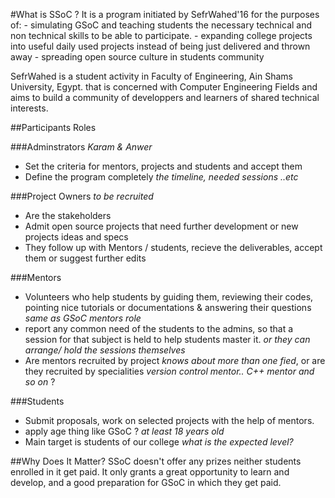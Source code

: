#What is SSoC ?
It is a program initiated by SefrWahed'16 for the purposes of:
    - simulating GSoC and teaching students the necessary technical and non technical skills to be able to participate.
    - expanding college projects into useful daily used projects instead of being just delivered and thrown away
    - spreading open source culture in students community

SefrWahed is a student activity in Faculty of Engineering, Ain Shams University, Egypt. that is concerned with Computer Engineering Fields and aims to build a community of developpers and learners of shared technical interests.

##Participants Roles

###Adminstrators 
*Karam & Anwer*
- Set the criteria for mentors, projects and students and accept them
- Define the program completely *the timeline, needed sessions ..etc*

###Project Owners
*to be recruited*
- Are the stakeholders
- Admit open source projects that need further development or new projects ideas and specs
- They follow up with Mentors / students, recieve the deliverables, accept them or suggest further edits

###Mentors
- Volunteers who help students by guiding them, reviewing their codes, pointing nice tutorials or documentations & answering their questions *same as GSoC mentors role*
- report any common need of the students to the admins, so that a session for that subject is held to help students master it. *or they can arrange/ hold the sessions themselves*
- Are mentors recruited by project *knows about more than one fied*, or are they recruited by specialities *version control mentor.. C++ mentor and so on* ?

###Students
- Submit proposals, work on selected projects with the help of mentors.
- apply age thing like GSoC ? *at least 18 years old*
- Main target is students of our college *what is the expected level?*

##Why Does It Matter? 
SSoC doesn't offer any prizes neither students enrolled in it get paid.
It only grants a great opportunity to learn and develop, and a good preparation for GSoC in which they get paid.

